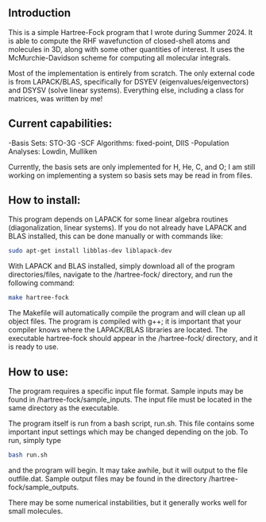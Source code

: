## Introduction
This is a simple Hartree-Fock program that I wrote during Summer 2024. It is able to compute the RHF wavefunction of closed-shell atoms and molecules in 3D, along with some other quantities of interest. It uses the McMurchie-Davidson scheme for computing all molecular integrals.

Most of the implementation is entirely from scratch. The only external code is from LAPACK/BLAS, specifically for DSYEV (eigenvalues/eigenvectors) and DSYSV (solve linear systems). Everything else, including a class for matrices, was written by me!

## Current capabilities:
-Basis Sets: STO-3G
-SCF Algorithms: fixed-point, DIIS
-Population Analyses: Lowdin, Mulliken

Currently, the basis sets are only implemented for H, He, C, and O; I am still working on implementing a system so basis sets may be read in from files.

## How to install:
This program depends on LAPACK for some linear algebra routines (diagonalization, linear systems). If you do not already have LAPACK and BLAS installed, this can be done manually or with commands like:
```bash
sudo apt-get install libblas-dev liblapack-dev
```

With LAPACK and BLAS installed, simply download all of the program directories/files, navigate to the /hartree-fock/ directory, and run the following command:
```bash
make hartree-fock
```

The Makefile will automatically compile the program and will clean up all object files. The program is compiled with g++; it is important that your compiler knows where the LAPACK/BLAS libraries are located. The executable hartree-fock should appear in the /hartree-fock/ directory, and it is ready to use.

## How to use:
The program requires a specific input file format. Sample inputs may be found in /hartree-fock/sample_inputs. The input file must be located in the same directory as the executable.

The program itself is run from a bash script, run.sh. This file contains some important input settings which may be changed depending on the job. To run, simply type
```bash
bash run.sh
```
and the program will begin. It may take awhile, but it will output to the file outfile.dat. Sample output files may be found in the directory /hartree-fock/sample_outputs.

There may be some numerical instabilities, but it generally works well for small molecules.
